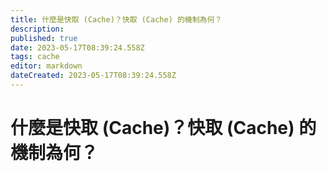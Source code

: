 ```yaml
---
title: 什麼是快取 (Cache)？快取 (Cache) 的機制為何？
description: 
published: true
date: 2023-05-17T08:39:24.558Z
tags: cache
editor: markdown
dateCreated: 2023-05-17T08:39:24.558Z
---
```


# 什麼是快取 (Cache)？快取 (Cache) 的機制為何？
